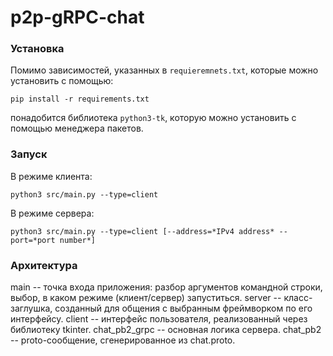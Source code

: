 # p2p-gRPC-chat
### Установка
Помимо зависимостей, указанных в `requieremnets.txt`, которые можно установить с помощью:
```
pip install -r requirements.txt
```
понадобится библиотека `python3-tk`, которую можно установить с помощью менеджера пакетов.

### Запуск
В режиме клиента:
```
python3 src/main.py --type=client
```

В режиме сервера:
```
python3 src/main.py --type=client [--address=*IPv4 address* --port=*port number*]
```

### Архитектура
main -- точка входа приложения: разбор аргументов командной строки, выбор, в каком режиме (клиент/сервер) запуститься.
server -- класс-заглушка, созданный для общения с выбранным фреймворком по его интерфейсу. 
client -- интерфейс пользователя, реализованный через библиотеку tkinter.
chat_pb2_grpc -- основная логика сервера.
chat_pb2 -- proto-сообщение, сгенерированное из chat.proto.
